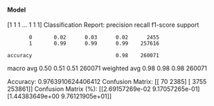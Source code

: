 #### Model
[1 1 1 ... 1 1 1]
Classification Report:
              precision    recall  f1-score   support

           0       0.02      0.03      0.02      2455
           1       0.99      0.99      0.99    257616

    accuracy                           0.98    260071
   macro avg       0.50      0.51      0.51    260071
weighted avg       0.98      0.98      0.98    260071

Accuracy: 0.9763910624406412
Confusion Matrix:
[[    70   2385]
 [  3755 253861]]
Confusion Matrix (%):
[[2.69157269e-02 9.17057265e-01]
 [1.44383649e+00 9.76121905e+01]]
